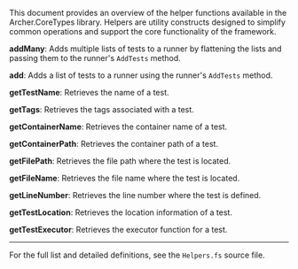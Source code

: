 <!-- (dl
(section-meta
	(title Archer.CoreTypes Helpers)
)
) -->

This document provides an overview of the helper functions available in the Archer.CoreTypes library. Helpers are utility constructs designed to simplify common operations and support the core functionality of the framework.

<!-- (dl (# addMany)) -->
**addMany**: Adds multiple lists of tests to a runner by flattening the lists and passing them to the runner's `AddTests` method.

<!-- (dl (# add)) -->
**add**: Adds a list of tests to a runner using the runner's `AddTests` method.

<!-- (dl (# getTestName)) -->
**getTestName**: Retrieves the name of a test.

<!-- (dl (# getTags)) -->
**getTags**: Retrieves the tags associated with a test.

<!-- (dl (# getContainerName)) -->
**getContainerName**: Retrieves the container name of a test.

<!-- (dl (# getContainerPath)) -->
**getContainerPath**: Retrieves the container path of a test.

<!-- (dl (# getFilePath)) -->
**getFilePath**: Retrieves the file path where the test is located.

<!-- (dl (# getFileName)) -->
**getFileName**: Retrieves the file name where the test is located.

<!-- (dl (# getLineNumber)) -->
**getLineNumber**: Retrieves the line number where the test is defined.

<!-- (dl (# getTestLocation)) -->
**getTestLocation**: Retrieves the location information of a test.

<!-- (dl (# getTestExecutor)) -->
**getTestExecutor**: Retrieves the executor function for a test.

---
For the full list and detailed definitions, see the `Helpers.fs` source file.
